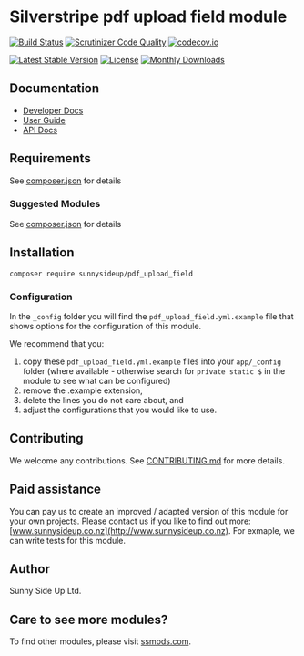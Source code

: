 # Silverstripe pdf upload field module
[![Build Status](https://travis-ci.org/sunnysideup/silverstripe-pdf_upload_field.svg?branch=master)](https://travis-ci.org/sunnysideup/silverstripe-pdf_upload_field)
[![Scrutinizer Code Quality](https://scrutinizer-ci.com/g/sunnysideup/silverstripe-pdf_upload_field/badges/quality-score.png?b=master)](https://scrutinizer-ci.com/g/sunnysideup/silverstripe-pdf_upload_field/?branch=master)
[![codecov.io](https://codecov.io/github/sunnysideup/silverstripe-pdf_upload_field/coverage.svg?branch=master)](https://codecov.io/github/sunnysideup/silverstripe-pdf_upload_field?branch=master)

[![Latest Stable Version](https://poser.pugx.org/sunnysideup/pdf_upload_field/version)](https://packagist.org/packages/sunnysideup/pdf_upload_field)
[![License](https://poser.pugx.org/sunnysideup/pdf_upload_field/license)](https://packagist.org/packages/sunnysideup/pdf_upload_field)
[![Monthly Downloads](https://poser.pugx.org/sunnysideup/pdf_upload_field/d/monthly)](https://packagist.org/packages/sunnysideup/pdf_upload_field)


## Documentation



 * [Developer Docs](docs/en/INDEX.md)
 * [User Guide](docs/en/userguide.md)
 * [API Docs](http://docs.ssmods.com/sunnysideup/pdf_upload_field/classes.xhtml)


## Requirements



See [composer.json](composer.json) for details


### Suggested Modules



See [composer.json](composer.json) for details


## Installation


```
composer require sunnysideup/pdf_upload_field
```

### Configuration



In the `_config` folder you will find the `pdf_upload_field.yml.example`
file that shows options for the configuration of this module.

We recommend that you:

  1. copy these `pdf_upload_field.yml.example` files into your
`app/_config` folder (where available - otherwise search for `private static $` in the module to see what can be configured)
  2. remove the .example extension,
  3. delete the lines you do not care about, and
  4. adjust the configurations that you would like to use.


## Contributing



We welcome any contributions. See [CONTRIBUTING.md](CONTRIBUTING.md) for more details.

## Paid assistance



You can pay us to create an improved / adapted version of this module for your own projects.  Please contact us if you like to find out more: [www.sunnysideup.co.nz](http://www.sunnysideup.co.nz).  For exmaple, we can write tests for this module.  

## Author



Sunny Side Up Ltd.


## Care to see more modules?

To find other modules, please visit [ssmods.com](http://ssmods.com/).
